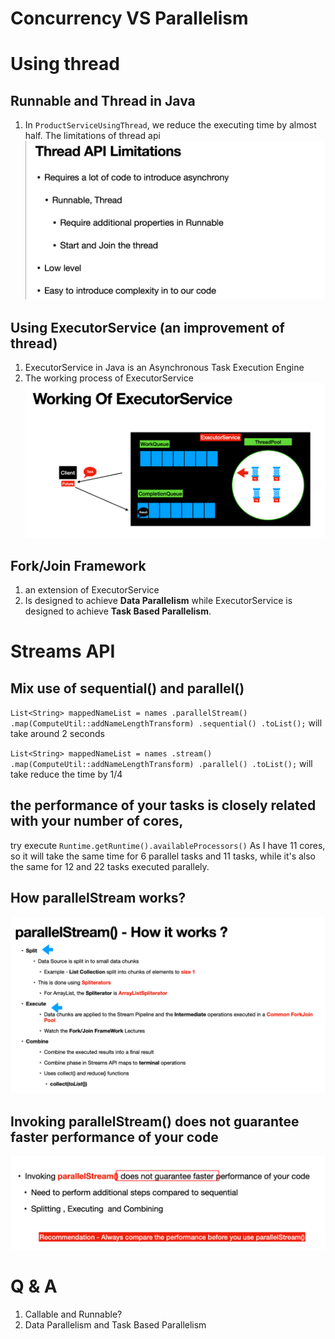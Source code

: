 
# Concurrency VS Parallelism

# Using thread 

## Runnable and Thread in Java
1. In `ProductServiceUsingThread`, we reduce the executing time by almost half. The limitations of thread api![img.png](limitations_of_thread.png)

## Using ExecutorService (an improvement of thread)
1. ExecutorService in Java is an Asynchronous Task Execution Engine
2. The working process of ExecutorService ![img_1.png](working_of_executor.png)

##  Fork/Join Framework
1. an extension of ExecutorService
2. Is designed to achieve **Data Parallelism** while ExecutorService is designed to achieve **Task Based Parallelism**.


# Streams API

## Mix use of sequential() and parallel()
 ``List<String> mappedNameList = names
 .parallelStream()
 .map(ComputeUtil::addNameLengthTransform)
 .sequential()
 .toList();``  will take around 2 seconds

``List<String> mappedNameList = names
.stream()
.map(ComputeUtil::addNameLengthTransform)
.parallel()
.toList();`` will take reduce the time by 1/4

## the performance of your tasks is closely related with your number of cores,
try execute `Runtime.getRuntime().availableProcessors()`
As I have 11 cores, so it will take the same time for 6 parallel tasks and 11 tasks, while it's also the same for 12 and 22 tasks executed parallely.

## How parallelStream works?
![img.png](how_parallelstream_works.png)

## Invoking parallelStream() **does not guarantee** faster performance of your code
![img.png](summary_of_parallelStream.png)

# Q & A
1. Callable and Runnable?
2. Data Parallelism and Task Based Parallelism



